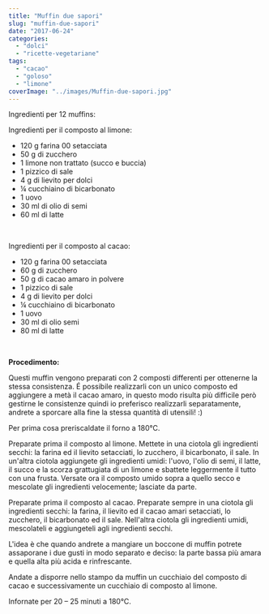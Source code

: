```yaml
---
title: "Muffin due sapori"
slug: "muffin-due-sapori"
date: "2017-06-24"
categories: 
  - "dolci"
  - "ricette-vegetariane"
tags: 
  - "cacao"
  - "goloso"
  - "limone"
coverImage: "../images/Muffin-due-sapori.jpg"
---
```


Ingredienti per 12 muffins:

Ingredienti per il composto al limone:

- 120 g farina 00 setacciata
- 50 g di zucchero
- 1 limone non trattato (succo e buccia)
- 1 pizzico di sale
- 4 g di lievito per dolci
- ¼ cucchiaino di bicarbonato
- 1 uovo
- 30 ml di olio di semi
- 60 ml di latte

 

Ingredienti per il composto al cacao:

- 120 g farina 00 setacciata
- 60 g di zucchero
- 50 g di cacao amaro in polvere
- 1 pizzico di sale
- 4 g di lievito per dolci
- ¼ cucchiaino di bicarbonato
- 1 uovo
- 30 ml di olio semi
- 80 ml di latte

 

**Procedimento:**

Questi muffin vengono preparati con 2 composti differenti per ottenerne la stessa consistenza. É possibile realizzarli con un unico composto ed aggiungere a metà il cacao amaro, in questo modo risulta più difficile però gestirne le consistenze quindi io preferisco realizzarli separatamente, andrete a sporcare alla fine la stessa quantità di utensili! :)

Per prima cosa preriscaldate il forno a 180°C.

Preparate prima il composto al limone. Mettete in una ciotola gli ingredienti secchi: la farina ed il lievito setacciati, lo zucchero, il bicarbonato, il sale. In un'altra ciotola aggiungete gli ingredienti umidi: l'uovo, l'olio di semi, il latte, il succo e la scorza grattugiata di un limone e sbattete leggermente il tutto con una frusta. Versate ora il composto umido sopra a quello secco e mescolate gli ingredienti velocemente; lasciate da parte.

Preparate prima il composto al cacao. Preparate sempre in una ciotola gli ingredienti secchi: la farina, il lievito ed il cacao amari setacciati, lo zucchero, il bicarbonato ed il sale. Nell'altra ciotola gli ingredienti umidi, mescolateli e aggiungeteli agli ingredienti secchi.

L'idea è che quando andrete a mangiare un boccone di muffin potrete assaporane i due gusti in modo separato e deciso: la parte bassa più amara e quella alta più acida e rinfrescante.

Andate a disporre nello stampo da muffin un cucchiaio del composto di cacao e successivamente un cucchiaio di composto al limone.

Infornate per 20 – 25 minuti a 180°C.

